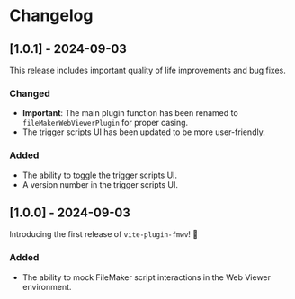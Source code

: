 # Changelog


## [1.0.1] - 2024-09-03

This release includes important quality of life improvements and bug fixes.

### Changed

- __Important__: The main plugin function has been renamed to `fileMakerWebViewerPlugin` for proper casing.
- The trigger scripts UI has been updated to be more user-friendly.

### Added

- The ability to toggle the trigger scripts UI.
- A version number in the trigger scripts UI.

## [1.0.0] - 2024-09-03

Introducing the first release of `vite-plugin-fmwv`! 🎉

### Added

- The ability to mock FileMaker script interactions in the Web Viewer environment.

